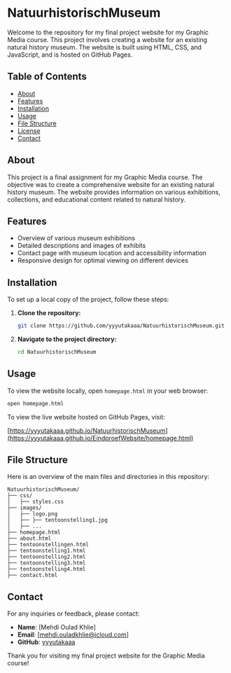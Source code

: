 # NatuurhistorischMuseum

Welcome to the repository for my final project website for my Graphic Media course. This project involves creating a website for an existing natural history museum. The website is built using HTML, CSS, and JavaScript, and is hosted on GitHub Pages.

## Table of Contents

- [About](#about)
- [Features](#features)
- [Installation](#installation)
- [Usage](#usage)
- [File Structure](#file-structure)
- [License](#license)
- [Contact](#contact)

## About

This project is a final assignment for my Graphic Media course. The objective was to create a comprehensive website for an existing natural history museum. The website provides information on various exhibitions, collections, and educational content related to natural history.

## Features

- Overview of various museum exhibitions
- Detailed descriptions and images of exhibits
- Contact page with museum location and accessibility information
- Responsive design for optimal viewing on different devices

## Installation

To set up a local copy of the project, follow these steps:

1. **Clone the repository:**

   ```bash
   git clone https://github.com/yyyutakaaa/NatuurhistorischMuseum.git
   ```

2. **Navigate to the project directory:**

   ```bash
   cd NatuurhistorischMuseum
   ```

## Usage

To view the website locally, open `homepage.html` in your web browser:

```bash
open homepage.html
```

To view the live website hosted on GitHub Pages, visit:

[https://yyyutakaaa.github.io/NatuurhistorischMuseum](https://yyyutakaaa.github.io/EindproefWebsite/homepage.html)

## File Structure

Here is an overview of the main files and directories in this repository:

```
NatuurhistorischMuseum/
├── css/
│   ├── styles.css
├── images/
│   ├── logo.png
│   ├── ├── tentoonstelling1.jpg
│   ├── ...
├── homepage.html
├── about.html
├── tentoonstellingen.html
├── tentoonstelling1.html
├── tentoonstelling2.html
├── tentoonstelling3.html
├── tentoonstelling4.html
├── contact.html
```

## Contact

For any inquiries or feedback, please contact:

- **Name**: [Mehdi Oulad Khlie]
- **Email**: [mehdi.ouladkhlie@icloud.com]
- **GitHub**: [yyyutakaaa](https://github.com/yyyutakaaa)

Thank you for visiting my final project website for the Graphic Media course!
